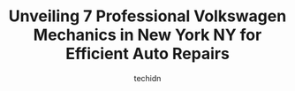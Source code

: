 ---
layout: ampstory
image: https://images.unsplash.com/photo-1573661687979-b1fe429b9da3?ixlib=rb-4.0.3&ixid=MnwxMjA3fDB8MHxwaG90by1wYWdlfHx8fGVufDB8fHx8&auto=format&fit=crop&w=640&h=853&q=80
author: techidn
featured: false
description: When it comes to maintaining and repairing your vehicle in New York NY, USA, you deserve nothing but the best. Thats why the 7 best Volkswagen Mechanic in the area are here to offer their e
title: Unveiling 7 Professional Volkswagen Mechanics in New York NY for Efficient Auto Repairs
cover:
   title: Unveiling 7 Professional Volkswagen Mechanics in New York NY for Efficient Auto Repairs
   subtitle: Rickpate
   background: https://images.unsplash.com/photo-1573661687979-b1fe429b9da3?ixlib=rb-4.0.3&ixid=MnwxMjA3fDB8MHxwaG90by1wYWdlfHx8fGVufDB8fHx8&auto=format&fit=crop&w=640&h=853&q=80

pages: 
 - layout: thirds
   top: <h1>#1 Queensboro Volkswagen</h1>
   bottom: "<p>Jonathan and the rest of the team were exceptional! From the start we knew this was the one, he gave us all the time and attention needed. He is very knowledgeable and tr</p>"
   background: https://www.knot35.com/toplist/wp-content/uploads/2023/06/best-volkswagen-mechanic-1-in-new-york-ny-1685839804.jpeg
   backgroundblur: true
 - layout: thirds
   top: <h1>#2 Brooklyn Volkswagen Service Center</h1>
   bottom: "<p>599 E 56th St, Brooklyn, NY 11203, United States</p>"
   background: https://www.knot35.com/toplist/wp-content/uploads/2023/06/best-volkswagen-mechanic-2-in-new-york-ny-1685839805.jpeg
   cta:
      link: https://www.knot35.com/toplist/unveiling-7-professional-volkswagen-mechanics-in-new-york-ny-for-efficient-auto-repairs/
      text: Unveiling 7 Professional Volkswagen Mechanics in New York NY for Efficient Auto Repairs
 - layout: thirds
   top: <h1>#3 Brunos VW & Audi Repair</h1>
   bottom: "<p>79-15 69th Dr, Queens, NY 11379, United States</p>"
   background: https://www.knot35.com/toplist/wp-content/uploads/2023/06/best-volkswagen-mechanic-3-in-new-york-ny-1685839805.jpeg
   cta:
      link: https://www.knot35.com/toplist/unveiling-7-professional-volkswagen-mechanics-in-new-york-ny-for-efficient-auto-repairs/
      text: Unveiling 7 Professional Volkswagen Mechanics in New York NY for Efficient Auto Repairs
 - layout: thirds
   top: <h1>#4 Inwood Arch Automotive</h1>
   bottom: "<p>5063 Broadway, New York, NY 10034, United States</p>"
   background: https://images.unsplash.com/photo-1515405295579-ba7b45403062?ixlib=rb-4.0.3&ixid=MnwxMjA3fDB8MHxwaG90by1wYWdlfHx8fGVufDB8fHx8&auto=format&fit=crop&w=640&h=853&q=80
   cta:
      link: https://www.knot35.com/toplist/unveiling-7-professional-volkswagen-mechanics-in-new-york-ny-for-efficient-auto-repairs/
      text: Unveiling 7 Professional Volkswagen Mechanics in New York NY for Efficient Auto Repairs
 - layout: thirds
   top: <h1>#5 Tolimas Auto Center</h1>
   bottom: "<p>35-34 42nd St, Queens, NY 11101, United States</p>"
   background: https://images.unsplash.com/photo-1561679660-d00ee1e0dc8e?ixlib=rb-4.0.3&ixid=MnwxMjA3fDB8MHxwaG90by1wYWdlfHx8fGVufDB8fHx8&auto=format&fit=crop&w=640&h=853&q=80
   cta:
      link: https://www.knot35.com/toplist/unveiling-7-professional-volkswagen-mechanics-in-new-york-ny-for-efficient-auto-repairs/
      text: Unveiling 7 Professional Volkswagen Mechanics in New York NY for Efficient Auto Repairs
 - layout: thirds
   top: <h1>#6 Bayside Volkswagen - Service</h1>
   bottom: "<p>31 Water Mill Ln, Great Neck, NY 11021, United States</p>"
   background: https://images.unsplash.com/photo-1541356665065-22676f35dd40?ixlib=rb-4.0.3&ixid=MnwxMjA3fDB8MHxwaG90by1wYWdlfHx8fGVufDB8fHx8&auto=format&fit=crop&w=640&h=853&q=80
   cta:
      link: https://www.knot35.com/toplist/unveiling-7-professional-volkswagen-mechanics-in-new-york-ny-for-efficient-auto-repairs/
      text: Unveiling 7 Professional Volkswagen Mechanics in New York NY for Efficient Auto Repairs
 - layout: thirds
   top: <h1>#7 Manhattan Auto Repair Inc.</h1>
   bottom: "<p>552 W 48th St, New York, NY 10036, United States</p>"
   background: https://images.unsplash.com/photo-1615749413727-825b59a857b5?ixlib=rb-4.0.3&ixid=MnwxMjA3fDB8MHxwaG90by1wYWdlfHx8fGVufDB8fHx8&auto=format&fit=crop&w=640&h=853&q=80
   cta:
      link: https://www.knot35.com/toplist/unveiling-7-professional-volkswagen-mechanics-in-new-york-ny-for-efficient-auto-repairs/
      text: Unveiling 7 Professional Volkswagen Mechanics in New York NY for Efficient Auto Repairs
 - layout: thirds
   middle: Continue reading...
   background: https://images.unsplash.com/photo-1595364397663-fca4f075d796?ixlib=rb-4.0.3&ixid=MnwxMjA3fDB8MHxwaG90by1wYWdlfHx8fGVufDB8fHx8&auto=format&fit=crop&w=640&h=853&q=80
   cta:
      link: https://www.knot35.com/toplist/unveiling-7-professional-volkswagen-mechanics-in-new-york-ny-for-efficient-auto-repairs/
      text: Unveiling 7 Professional Volkswagen Mechanics in New York NY for Efficient Auto Repairs
      
---